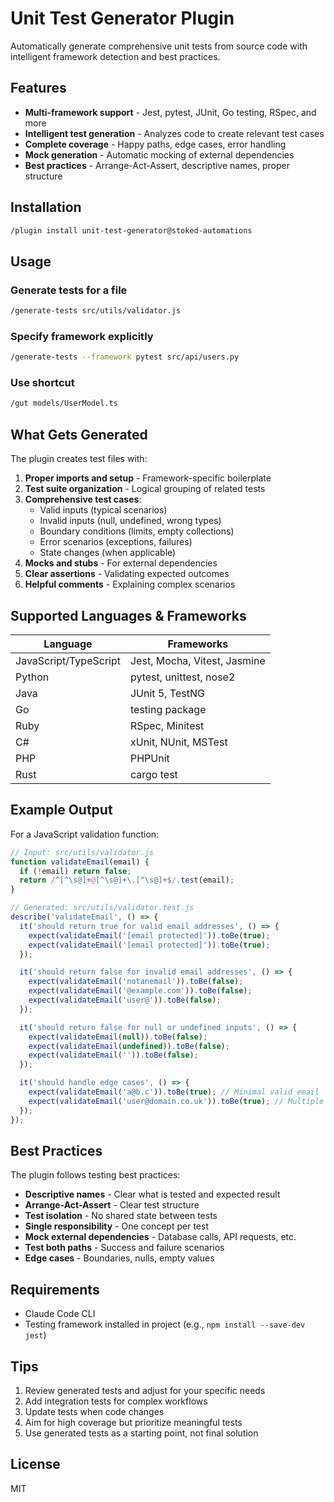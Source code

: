 # Unit Test Generator Plugin

Automatically generate comprehensive unit tests from source code with intelligent framework detection and best practices.

## Features

- **Multi-framework support** - Jest, pytest, JUnit, Go testing, RSpec, and more
- **Intelligent test generation** - Analyzes code to create relevant test cases
- **Complete coverage** - Happy paths, edge cases, error handling
- **Mock generation** - Automatic mocking of external dependencies
- **Best practices** - Arrange-Act-Assert, descriptive names, proper structure

## Installation

```bash
/plugin install unit-test-generator@stoked-automations
```

## Usage

### Generate tests for a file

```bash
/generate-tests src/utils/validator.js
```

### Specify framework explicitly

```bash
/generate-tests --framework pytest src/api/users.py
```

### Use shortcut

```bash
/gut models/UserModel.ts
```

## What Gets Generated

The plugin creates test files with:

1. **Proper imports and setup** - Framework-specific boilerplate
2. **Test suite organization** - Logical grouping of related tests
3. **Comprehensive test cases**:
   - Valid inputs (typical scenarios)
   - Invalid inputs (null, undefined, wrong types)
   - Boundary conditions (limits, empty collections)
   - Error scenarios (exceptions, failures)
   - State changes (when applicable)
4. **Mocks and stubs** - For external dependencies
5. **Clear assertions** - Validating expected outcomes
6. **Helpful comments** - Explaining complex scenarios

## Supported Languages & Frameworks

| Language | Frameworks |
|----------|------------|
| JavaScript/TypeScript | Jest, Mocha, Vitest, Jasmine |
| Python | pytest, unittest, nose2 |
| Java | JUnit 5, TestNG |
| Go | testing package |
| Ruby | RSpec, Minitest |
| C# | xUnit, NUnit, MSTest |
| PHP | PHPUnit |
| Rust | cargo test |

## Example Output

For a JavaScript validation function:

```javascript
// Input: src/utils/validator.js
function validateEmail(email) {
  if (!email) return false;
  return /^[^\s@]+@[^\s@]+\.[^\s@]+$/.test(email);
}

// Generated: src/utils/validator.test.js
describe('validateEmail', () => {
  it('should return true for valid email addresses', () => {
    expect(validateEmail('[email protected]')).toBe(true);
    expect(validateEmail('[email protected]')).toBe(true);
  });

  it('should return false for invalid email addresses', () => {
    expect(validateEmail('notanemail')).toBe(false);
    expect(validateEmail('@example.com')).toBe(false);
    expect(validateEmail('user@')).toBe(false);
  });

  it('should return false for null or undefined inputs', () => {
    expect(validateEmail(null)).toBe(false);
    expect(validateEmail(undefined)).toBe(false);
    expect(validateEmail('')).toBe(false);
  });

  it('should handle edge cases', () => {
    expect(validateEmail('a@b.c')).toBe(true); // Minimal valid email
    expect(validateEmail('user@domain.co.uk')).toBe(true); // Multiple dots
  });
});
```

## Best Practices

The plugin follows testing best practices:

- **Descriptive names** - Clear what is tested and expected result
- **Arrange-Act-Assert** - Clear test structure
- **Test isolation** - No shared state between tests
- **Single responsibility** - One concept per test
- **Mock external dependencies** - Database calls, API requests, etc.
- **Test both paths** - Success and failure scenarios
- **Edge cases** - Boundaries, nulls, empty values

## Requirements

- Claude Code CLI
- Testing framework installed in project (e.g., `npm install --save-dev jest`)

## Tips

1. Review generated tests and adjust for your specific needs
2. Add integration tests for complex workflows
3. Update tests when code changes
4. Aim for high coverage but prioritize meaningful tests
5. Use generated tests as a starting point, not final solution

## License

MIT

